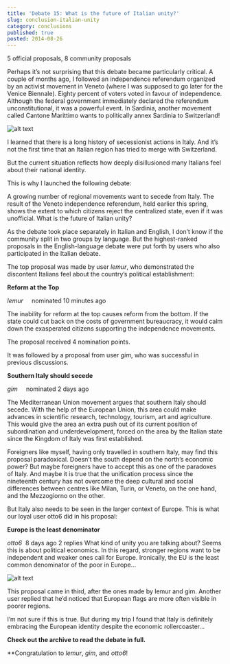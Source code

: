 ```yaml
---
title: 'Debate 15: What is the future of Italian unity?'
slug: conclusion-italian-unity
category: conclusions
published: true
posted: 2014-08-26
---
```


5 official proposals, 8 community proposals

Perhaps it’s not surprising that this debate became particularly critical. A  couple of months ago, I followed an independence referendum organized by an activist movement in Veneto (where I was supposed to go later for the Venice Biennale). Eighty percent of voters voted in favour of independence. Although the federal government immediately declared the referendum unconstitutional, it was a powerful event. In Sardinia, another movement called Cantone Marittimo wants to politically annex Sardinia to Switzerland!   

![alt text](https://s3-eu-west-1.amazonaws.com/lavapolis.bucket/lavapolis_media/Friday_DB15_ital.png)

I learned that there is a long history of secessionist actions in Italy. And it’s not the first time that an Italian region has tried to merge with Switzerland.

But the current situation reflects how deeply disillusioned many Italians feel about their national identity.

This is why I launched the following debate: 

A growing number of regional movements want to secede from Italy. The result of the Veneto independence referendum, held earlier this spring, shows the extent to which citizens reject the centralized state, even if it was unofficial. What is the future of Italian unity?

As the debate took place separately in Italian and English, I don’t know if the community split in two groups by language. But the highest-ranked proposals in the English-language debate were put forth by users who also participated in the Italian debate.

The top proposal was made by user _lemur_, who demonstrated the discontent Italians feel about the country’s political establishment:

**Reform at the Top**

_lemur_     nominated 10 minutes ago

The inability for reform at the top causes reform from the bottom. If the state could cut back on the costs of government bureaucracy, it would calm down the exasperated citizens supporting the independence movements.

The proposal received 4 nomination points.

It was followed by a proposal from user _gim_, who was successful in previous discussions. 

**Southern Italy should secede**

_gim_     nominated 2 days ago

The Mediterranean Union movement argues that southern Italy should secede. With the help of the European Union, this area could make advances in scientific research, technology, tourism, art and agriculture. This would give the area an extra push out of its current position of subordination and underdevelopment, forced on the area by the Italian state since the Kingdom of Italy was first established.

Foreigners like myself, having only travelled in southern Italy, may find this proposal paradoxical. Doesn’t the south depend on the north’s economic power? But maybe foreigners have to accept this as one of the paradoxes of Italy. And maybe it is true that the unification process since the nineteenth century has not overcome the deep cultural and social differences between centres like Milan, Turin, or Veneto, on the one hand, and the Mezzogiorno on the other.

But Italy also needs to be seen in the larger context of Europe. This is what our loyal user otto6 did in his proposal:

**Europe is the least denominator**

_otto6_       8 days ago 2 replies
What kind of unity you are talking about? Seems this is about political economics. In this regard, stronger regions want to be independent and weaker ones call for Europe. Ironically, the EU is the least common denominator of the poor in Europe...

![alt text](https://s3-eu-west-1.amazonaws.com/lavapolis.bucket/lavapolis_media/italianunity.jpeg)

This proposal came in third, after the ones made by lemur and gim. Another user replied that he’d noticed that European flags are more often visible in poorer regions.

I’m not sure if this is true. But during my trip I found that Italy is definitely embracing the European identity despite the economic rollercoaster…

**Check out the archive to read the debate in full.**

**Congratulation to _lemur_, _gim_, and _otto6_! 


